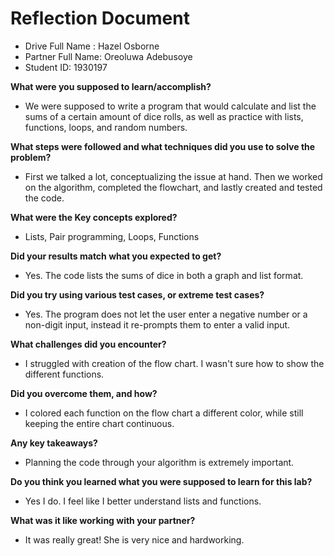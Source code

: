 # Reflection Document

* Drive Full Name  : Hazel Osborne
* Partner Full Name: Oreoluwa Adebusoye
* Student ID: 1930197



**What were you supposed to learn/accomplish?**

* We were supposed to write a program that would calculate and list the sums of a certain amount of dice rolls, as well as practice with lists, functions, loops, and random numbers. 

**What steps were followed and what techniques did you use to solve the problem?**

* First we talked a lot, conceptualizing the issue at hand. Then we worked on the algorithm, completed the flowchart, and lastly created and tested the code.

**What were the Key concepts explored?**

* Lists, Pair programming, Loops, Functions

**Did your results match what you expected to get?**

* Yes. The code lists the sums of dice in both a graph and list format.

**Did you try using various test cases, or extreme test cases?**

* Yes. The program does not let the user enter a negative number or a non-digit input, instead it re-prompts them to enter a valid input.

**What challenges did you encounter?**

* I struggled with creation of the flow chart. I wasn't sure how to show the different functions.

**Did you overcome them, and how?**

* I colored each function on the flow chart a different color, while still keeping the entire chart continuous.

**Any key takeaways?**

* Planning the code through your algorithm is extremely important.

**Do you think you learned what you were supposed to learn for this lab?**

* Yes I do. I feel like I better understand lists and functions. 

**What was it like working with your partner?**

* It was really great! She is very nice and hardworking. 
